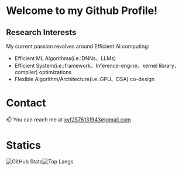 # Welcome to my Github Profile!

## Research Interests 

My current passion revolves around Efficient AI computing:

- Efficient ML Algorithms(i.e.:DNNs、LLMs)
- Efficient System(i.e.:framework、Inference-engine、kernel library、compiler) optimizations
- Flexible Algorithm/Architecture(i.e.:GPU、DSA) co-design



# Contact

📫 You can reach me at xyf2576131943@gmail.com





# Statics

![GitHub Stats](https://github-readme-stats.vercel.app/api?username=xyfgemini&theme=radical&show_icons=true&hide_border=true&count_private=true)![Top Langs](https://github-readme-stats.vercel.app/api/top-langs/?username=xyfgemini&layout=compact)
